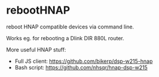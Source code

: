 # rebootHNAP

reboot HNAP compatible devices via command line. 

Works eg. for rebooting a Dlink DIR 880L router. 

More useful HNAP stuff:
* Full JS client: https://github.com/bikerp/dsp-w215-hnap
* Bash script: https://github.com/nhsqr/hnap-dsp-w215
